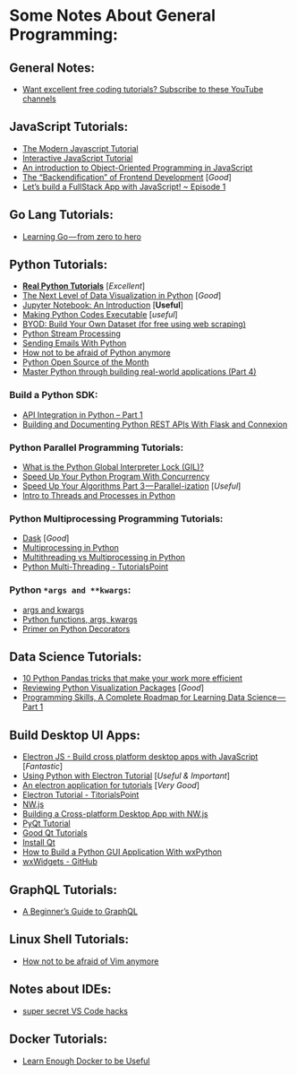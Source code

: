 # Some Notes About General Programming:

## General Notes:
- [Want excellent free coding tutorials? Subscribe to these YouTube channels](https://medium.freecodecamp.org/want-amazing-free-coding-tutorials-subscribe-to-these-youtube-channels-b91f154db543)

## JavaScript Tutorials:
- [The Modern Javascript Tutorial](https://javascript.info/)
- [Interactive JavaScript Tutorial](https://www.learn-js.org/)
- [An introduction to Object-Oriented Programming in JavaScript](https://medium.freecodecamp.org/an-introduction-to-object-oriented-programming-in-javascript-8900124e316a)
- [The “Backendification” of Frontend Development](https://hackernoon.com/the-backendification-of-frontend-development-62f218a773d4) [_Good_]  
- [Let’s build a FullStack App with JavaScript! ~ Episode 1](https://medium.com/matts-lambda-minutes/lets-build-a-fullstack-app-with-javascript-episode-1-f63a4fa4700e)    


## Go Lang Tutorials:
- [Learning Go — from zero to hero](https://medium.freecodecamp.org/learning-go-from-zero-to-hero-d2a3223b3d86)

## Python Tutorials:
- [**Real Python Tutorials**](https://realpython.com/) [_Excellent_]
- [The Next Level of Data Visualization in Python](https://towardsdatascience.com/the-next-level-of-data-visualization-in-python-dd6e99039d5e) [_Good_]
- [Jupyter Notebook: An Introduction](https://realpython.com/jupyter-notebook-introduction/) [**Useful**]
- [Making Python Codes Executable](https://medium.com/dreamcatcher-its-blog/making-an-stand-alone-executable-from-a-python-script-using-pyinstaller-d1df9170e263) [_useful_]
- [BYOD: Build Your Own Dataset (for free using web scraping)](https://towardsdatascience.com/byod-build-your-own-dataset-for-free-67133840dc85)
- [Python Stream Processing](https://github.com/robinhood/faust)
- [Sending Emails With Python](https://realpython.com/python-send-email/)
- [How not to be afraid of Python anymore](https://medium.freecodecamp.org/how-not-to-be-afraid-of-python-anymore-b37b58871795)
- [Python Open Source of the Month](https://medium.mybridge.co/python-open-source-of-the-month-v-sep-2018-3136ac55f230)
- [Master Python through building real-world applications (Part 4)](https://towardsdatascience.com/master-python-through-building-real-world-applications-part-4-7a72ae77e741)

### Build a Python SDK:
- [API Integration in Python – Part 1](https://realpython.com/api-integration-in-python/)
- [Building and Documenting Python REST APIs With Flask and Connexion](https://realpython.com/flask-connexion-rest-api/)

### Python Parallel Programming Tutorials:
- [What is the Python Global Interpreter Lock (GIL)?](https://realpython.com/python-gil/)
- [Speed Up Your Python Program With Concurrency](https://realpython.com/python-concurrency/)
- [Speed Up Your Algorithms Part 3 — Parallel-ization](https://towardsdatascience.com/speed-up-your-algorithms-part-3-parallelization-4d95c0888748) [_Useful_]
- [Intro to Threads and Processes in Python](https://medium.com/@bfortuner/python-multithreading-vs-multiprocessing-73072ce5600b)

### Python Multiprocessing Programming Tutorials:
- [Dask](https://dask.org/) [_Good_]
- [Multiprocessing in Python](https://www.linuxjournal.com/content/multiprocessing-python)
- [Multithreading vs Multiprocessing in Python](https://medium.com/@nbosco/multithreading-vs-multiprocessing-in-python-c7dc88b50b5b)
- [Python Multi-Threading - TutorialsPoint](https://www.tutorialspoint.com/python/python_multithreading.htm)

### Python `*args and **kwargs`:
- [args and kwargs](http://book.pythontips.com/en/latest/args_and_kwargs.html)
- [Python functions, args, kwargs](https://hackernoon.com/python-functions-args-kwargs-5d2d00f09c74)
- [Primer on Python Decorators](https://realpython.com/primer-on-python-decorators/)

## Data Science Tutorials:
- [10 Python Pandas tricks that make your work more efficient](https://towardsdatascience.com/10-python-pandas-tricks-that-make-your-work-more-efficient-2e8e483808ba)  
- [Reviewing Python Visualization Packages](https://towardsdatascience.com/reviewing-python-visualization-packages-fa7fe12e622b) [_Good_]  
- [Programming Skills, A Complete Roadmap for Learning Data Science — Part 1](https://medium.com/vickdata/programming-skills-a-complete-roadmap-for-learning-data-science-part-1-7913b289751b)  

## Build Desktop UI Apps:
- [Electron JS - Build cross platform desktop apps with JavaScript](https://electronjs.org/) [_Fantastic_]
- [Using Python with Electron Tutorial](https://www.techiediaries.com/python-electron-tutorial/) [_Useful & Important_]
- [An electron application for tutorials](https://github.com/crilleengvall/electron-tutorial-app) [_Very Good_]
- [Electron Tutorial - TitorialsPoint](https://www.tutorialspoint.com/electron/index.htm)
- [NW.js](https://github.com/nwjs/nw.js)
- [Building a Cross-platform Desktop App with NW.js](https://www.sitepoint.com/cross-platform-desktop-app-nw-js/)
- [PyQt Tutorial](https://www.tutorialspoint.com/pyqt/index.htm)  
- [Good Qt Tutorials](http://www.codebind.com/category/cpp-tutorial/qt-tutorial/) 
- [Install Qt](https://askubuntu.com/questions/769424/how-do-i-install-the-declarative-module-for-qt5-in-ubuntu-16-04) 
- [How to Build a Python GUI Application With wxPython](https://realpython.com/python-gui-with-wxpython/)  
- [wxWidgets - GitHub](https://github.com/wxWidgets/wxWidgets)  


## GraphQL Tutorials:
- [A Beginner’s Guide to GraphQL](https://medium.freecodecamp.org/a-beginners-guide-to-graphql-86f849ce1bec)

## Linux Shell Tutorials: 
- [How not to be afraid of Vim anymore](https://medium.freecodecamp.org/how-not-to-be-afraid-of-vim-anymore-ec0b7264b0ae)

## Notes about IDEs:
- [super secret VS Code hacks](https://medium.freecodecamp.org/here-are-some-super-secret-vs-code-hacks-to-boost-your-productivity-20d30197ac76)

## Docker Tutorials:
- [Learn Enough Docker to be Useful](https://towardsdatascience.com/learn-enough-docker-to-be-useful-b7ba70caeb4b)
